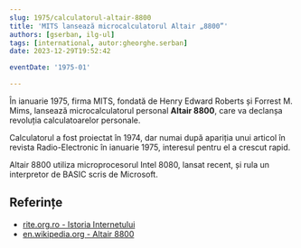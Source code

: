 ```yaml
---
slug: 1975/calculatorul-altair-8800
title: 'MITS lansează microcalculatorul Altair „8800”'
authors: [gserban, ilg-ul]
tags: [international, autor:gheorghe.serban]
date: 2023-12-29T19:52:42

eventDate: '1975-01'

---
```


În ianuarie 1975, firma MITS, fondată de Henry Edward Roberts și
Forrest M. Mims, lansează microcalculatorul personal **Altair 8800**,
care va declanșa revoluția calculatoarelor personale.

<!-- truncate -->

Calculatorul a fost proiectat în 1974, dar numai după apariția unui
articol în revista Radio-Electronic în ianuarie 1975, interesul pentru
el a crescut rapid.

Altair 8800 utiliza microprocesorul Intel 8080, lansat recent, și rula
un interpretor de BASIC scris de Microsoft.

## Referințe

- [rite.org.ro - Istoria Internetului](https://rite.org.ro/istoria-internetului/)
- [en.wikipedia.org - Altair 8800](https://en.wikipedia.org/wiki/Altair_8800)
